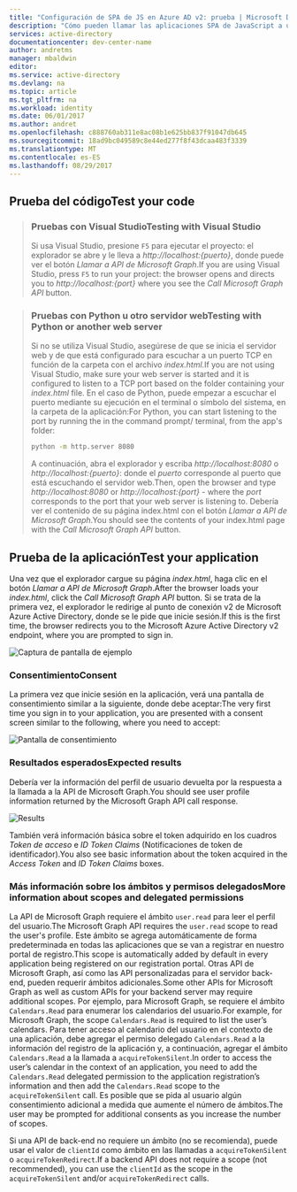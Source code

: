 ```yaml
---
title: "Configuración de SPA de JS en Azure AD v2: prueba | Microsoft Docs"
description: "Cómo pueden llamar las aplicaciones SPA de JavaScript a una API que requiera tokens de acceso mediante el punto de conexión de Azure Active Directory v2"
services: active-directory
documentationcenter: dev-center-name
author: andretms
manager: mbaldwin
editor: 
ms.service: active-directory
ms.devlang: na
ms.topic: article
ms.tgt_pltfrm: na
ms.workload: identity
ms.date: 06/01/2017
ms.author: andret
ms.openlocfilehash: c888760ab311e8ac08b1e625bb837f91047db645
ms.sourcegitcommit: 18ad9bc049589c8e44ed277f8f43dcaa483f3339
ms.translationtype: MT
ms.contentlocale: es-ES
ms.lasthandoff: 08/29/2017
---
```

## <a name="test-your-code"></a><span data-ttu-id="28260-103">Prueba del código</span><span class="sxs-lookup"><span data-stu-id="28260-103">Test your code</span></span>

> ### <a name="testing-with-visual-studio"></a><span data-ttu-id="28260-104">Pruebas con Visual Studio</span><span class="sxs-lookup"><span data-stu-id="28260-104">Testing with Visual Studio</span></span>
> <span data-ttu-id="28260-105">Si usa Visual Studio, presione `F5` para ejecutar el proyecto: el explorador se abre y le lleva a *http://localhost:{puerto}*, donde puede ver el botón *Llamar a API de Microsoft Graph*.</span><span class="sxs-lookup"><span data-stu-id="28260-105">If you are using Visual Studio, press `F5` to run your project: the browser opens and directs you to *http://localhost:{port}* where you see the *Call Microsoft Graph API* button.</span></span>

<p/><!-- -->

> ### <a name="testing-with-python-or-another-web-server"></a><span data-ttu-id="28260-106">Pruebas con Python u otro servidor web</span><span class="sxs-lookup"><span data-stu-id="28260-106">Testing with Python or another web server</span></span>
> <span data-ttu-id="28260-107">Si no se utiliza Visual Studio, asegúrese de que se inicia el servidor web y de que está configurado para escuchar a un puerto TCP en función de la carpeta con el archivo *index.html*.</span><span class="sxs-lookup"><span data-stu-id="28260-107">If you are not using Visual Studio, make sure your web server is started and it is configured to listen to a TCP port based on the folder containing your *index.html* file.</span></span> <span data-ttu-id="28260-108">En el caso de Python, puede empezar a escuchar el puerto mediante su ejecución en el terminal o símbolo del sistema, en la carpeta de la aplicación:</span><span class="sxs-lookup"><span data-stu-id="28260-108">For Python, you can start listening to the port by running the in the command prompt/ terminal, from the app's folder:</span></span>
> 
> ```bash
> python -m http.server 8080
> ```
>  <span data-ttu-id="28260-109">A continuación, abra el explorador y escriba *http://localhost:8080* o *http://localhost:{puerto}*: donde el *puerto* corresponde al puerto que está escuchando el servidor web.</span><span class="sxs-lookup"><span data-stu-id="28260-109">Then, open the browser and type *http://localhost:8080* or *http://localhost:{port}* - where the *port* corresponds to the port that your web server is listening to.</span></span> <span data-ttu-id="28260-110">Debería ver el contenido de su página index.html con el botón *Llamar a API de Microsoft Graph*.</span><span class="sxs-lookup"><span data-stu-id="28260-110">You should see the contents of your index.html page with the *Call Microsoft Graph API* button.</span></span>

## <a name="test-your-application"></a><span data-ttu-id="28260-111">Prueba de la aplicación</span><span class="sxs-lookup"><span data-stu-id="28260-111">Test your application</span></span>

<span data-ttu-id="28260-112">Una vez que el explorador cargue su página *index.html*, haga clic en el botón *Llamar a API de Microsoft Graph*.</span><span class="sxs-lookup"><span data-stu-id="28260-112">After the browser loads your *index.html*, click the *Call Microsoft Graph API* button.</span></span> <span data-ttu-id="28260-113">Si se trata de la primera vez, el explorador le redirige al punto de conexión v2 de Microsoft Azure Active Directory, donde se le pide que inicie sesión.</span><span class="sxs-lookup"><span data-stu-id="28260-113">If this is the first time, the browser redirects you to the Microsoft Azure Active Directory v2 endpoint, where you are  prompted to sign in.</span></span>
 
![Captura de pantalla de ejemplo](media/active-directory-singlepageapp-javascriptspa-test/javascriptspascreenshot1.png)


### <a name="consent"></a><span data-ttu-id="28260-115">Consentimiento</span><span class="sxs-lookup"><span data-stu-id="28260-115">Consent</span></span>
<span data-ttu-id="28260-116">La primera vez que inicie sesión en la aplicación, verá una pantalla de consentimiento similar a la siguiente, donde debe aceptar:</span><span class="sxs-lookup"><span data-stu-id="28260-116">The very first time you sign in to your application, you are presented with a consent screen similar to the following, where you need to accept:</span></span>

 ![Pantalla de consentimiento](media/active-directory-singlepageapp-javascriptspa-test/javascriptspaconsent.png)


### <a name="expected-results"></a><span data-ttu-id="28260-118">Resultados esperados</span><span class="sxs-lookup"><span data-stu-id="28260-118">Expected results</span></span>
<span data-ttu-id="28260-119">Debería ver la información del perfil de usuario devuelta por la respuesta a la llamada a la API de Microsoft Graph.</span><span class="sxs-lookup"><span data-stu-id="28260-119">You should see user profile information returned by the Microsoft Graph API call response.</span></span>
 
 ![Results](media/active-directory-singlepageapp-javascriptspa-test/javascriptsparesults.png)

<span data-ttu-id="28260-121">También verá información básica sobre el token adquirido en los cuadros *Token de acceso* e *ID Token Claims* (Notificaciones de token de identificador).</span><span class="sxs-lookup"><span data-stu-id="28260-121">You also see basic information about the token acquired in the *Access Token* and *ID Token Claims* boxes.</span></span>

<!--start-collapse-->
### <a name="more-information-about-scopes-and-delegated-permissions"></a><span data-ttu-id="28260-122">Más información sobre los ámbitos y permisos delegados</span><span class="sxs-lookup"><span data-stu-id="28260-122">More information about scopes and delegated permissions</span></span>

<span data-ttu-id="28260-123">La API de Microsoft Graph requiere el ámbito `user.read` para leer el perfil del usuario.</span><span class="sxs-lookup"><span data-stu-id="28260-123">The Microsoft Graph API requires the `user.read` scope to read the user's profile.</span></span> <span data-ttu-id="28260-124">Este ámbito se agrega automáticamente de forma predeterminada en todas las aplicaciones que se van a registrar en nuestro portal de registro.</span><span class="sxs-lookup"><span data-stu-id="28260-124">This scope is automatically added by default in every application being registered on our registration portal.</span></span> <span data-ttu-id="28260-125">Otras API de Microsoft Graph, así como las API personalizadas para el servidor back-end, pueden requerir ámbitos adicionales.</span><span class="sxs-lookup"><span data-stu-id="28260-125">Some other APIs for Microsoft Graph as well as custom APIs for your backend server may require additional scopes.</span></span> <span data-ttu-id="28260-126">Por ejemplo, para Microsoft Graph, se requiere el ámbito `Calendars.Read` para enumerar los calendarios del usuario.</span><span class="sxs-lookup"><span data-stu-id="28260-126">For example, for Microsoft Graph, the scope `Calendars.Read` is required to list the user’s calendars.</span></span> <span data-ttu-id="28260-127">Para tener acceso al calendario del usuario en el contexto de una aplicación, debe agregar el permiso delegado `Calendars.Read` a la información del registro de la aplicación y, a continuación, agregar el ámbito `Calendars.Read` a la llamada a `acquireTokenSilent`.</span><span class="sxs-lookup"><span data-stu-id="28260-127">In order to access the user’s calendar in the context of an application, you need to add the `Calendars.Read` delegated permission to the application registration’s information and then add the `Calendars.Read` scope to the `acquireTokenSilent` call.</span></span> <span data-ttu-id="28260-128">Es posible que se pida al usuario algún consentimiento adicional a medida que aumente el número de ámbitos.</span><span class="sxs-lookup"><span data-stu-id="28260-128">The user may be prompted for additional consents as you increase the number of scopes.</span></span>

<span data-ttu-id="28260-129">Si una API de back-end no requiere un ámbito (no se recomienda), puede usar el valor de `clientId` como ámbito en las llamadas a `acquireTokenSilent` o `acquireTokenRedirect`.</span><span class="sxs-lookup"><span data-stu-id="28260-129">If a backend API does not require a scope (not recommended), you can use the `clientId` as the scope in the `acquireTokenSilent` and/or `acquireTokenRedirect` calls.</span></span>

<!--end-collapse-->

